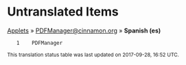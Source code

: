 # Untranslated Items
[Applets](../../../README.md) &#187; [PDFManager@cinnamon.org](../README.md) &#187; **Spanish (es)**

       1	PDFManager

<sup>This translation status table was last updated on 2017-09-28, 16:52 UTC.</sup>
